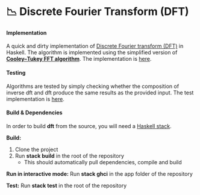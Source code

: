# 📉 Discrete Fourier Transform (DFT)

#### Implementation
A quick and dirty implementation of [Discrete Fourier transform (DFT)](https://en.wikipedia.org/wiki/Discrete_Fourier_transform) in Haskell.
The algorithm is implemented using the simplified version of **[Cooley–Tukey FFT algorithm](https://en.wikipedia.org/wiki/Cooley%E2%80%93Tukey_FFT_algorithm)**.
The implementation is [here](https://github.com/gboduljak/dft/blob/master/src/FFT.hs). 

#### Testing
Algorithms are tested by simply checking whether the composition of inverse dft and dft produce the same results as the provided input.
The test implementation is [here](https://github.com/gboduljak/dft/blob/master/test/Spec.hs).

#### Build & Dependencies
In order to build **dft** from the source, you will need a [Haskell stack](https://docs.haskellstack.org/en/stable/README/).

**Build:**
  1. Clone the project
  2. Run **stack build** in the root of the repository
      - This should automatically pull dependencies, compile and build
      
**Run in interactive mode:**
Run **stack ghci** in the app folder of the repository
  
**Test:**
Run **stack test** in the root of the repository
